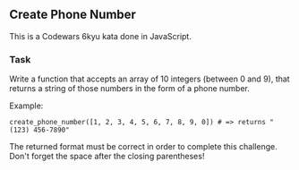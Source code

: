 ## Create Phone Number

This is a Codewars 6kyu kata done in JavaScript.

### Task

Write a function that accepts an array of 10 integers (between 0 and 9), that returns a string of those numbers in the form of a phone number.

Example:
```
create_phone_number([1, 2, 3, 4, 5, 6, 7, 8, 9, 0]) # => returns "(123) 456-7890"
```
The returned format must be correct in order to complete this challenge.<br>
Don't forget the space after the closing parentheses!
